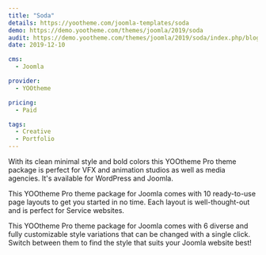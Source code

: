 ```yaml
---
title: "Soda"
details: https://yootheme.com/joomla-templates/soda
demo: https://demo.yootheme.com/themes/joomla/2019/soda
audit: https://demo.yootheme.com/themes/joomla/2019/soda/index.php/blog
date: 2019-12-10

cms: 
  - Joomla

provider:
  - YOOtheme

pricing:
  - Paid

tags:
  - Creative
  - Portfolio
---
```


With its clean minimal style and bold colors this YOOtheme Pro theme package is perfect for VFX and animation studios as well as media agencies. It's available for WordPress and Joomla.

This YOOtheme Pro theme package for Joomla comes with 10 ready-to-use page layouts to get you started in no time. Each layout is well-thought-out and is perfect for Service websites.

This YOOtheme Pro theme package for Joomla comes with 6 diverse and fully customizable style variations that can be changed with a single click. Switch between them to find the style that suits your Joomla website best!
